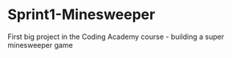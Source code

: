 # Sprint1-Minesweeper
First big project in the Coding Academy course - building a super minesweeper game
